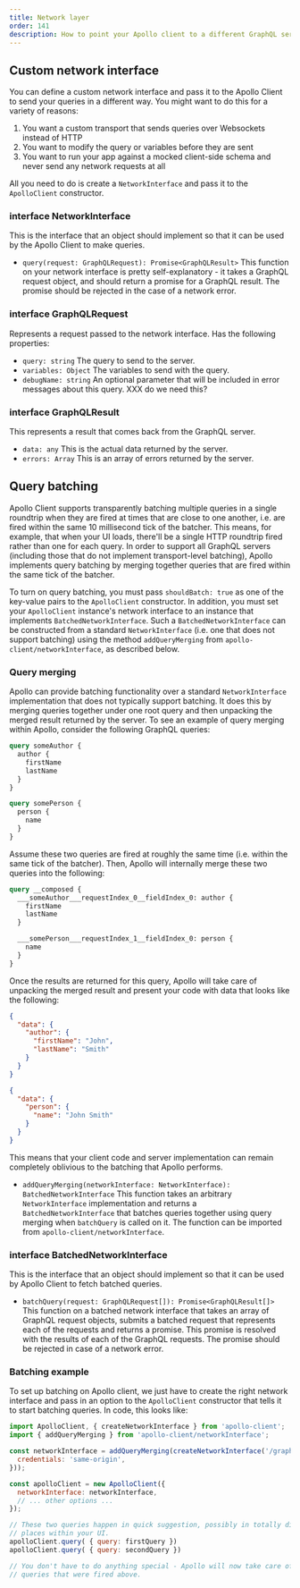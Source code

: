 ```yaml
---
title: Network layer
order: 141
description: How to point your Apollo client to a different GraphQL server, or use a totally different protocol.
---
```


<h2 id="custom-network-interface">Custom network interface</h2>

You can define a custom network interface and pass it to the Apollo Client to send your queries in a different way. You might want to do this for a variety of reasons:

1. You want a custom transport that sends queries over Websockets instead of HTTP
2. You want to modify the query or variables before they are sent
3. You want to run your app against a mocked client-side schema and never send any network requests at all

All you need to do is create a `NetworkInterface` and pass it to the `ApolloClient` constructor.

<h3 id="NetworkInterface">interface NetworkInterface</h3>

This is the interface that an object should implement so that it can be used by the Apollo Client to make queries.

- `query(request: GraphQLRequest): Promise<GraphQLResult>` This function on your network interface is pretty self-explanatory - it takes a GraphQL request object, and should return a promise for a GraphQL result. The promise should be rejected in the case of a network error.

<h3 id="GraphQLRequest">interface GraphQLRequest</h3>

Represents a request passed to the network interface. Has the following properties:

- `query: string` The query to send to the server.
- `variables: Object` The variables to send with the query.
- `debugName: string` An optional parameter that will be included in error messages about this query. XXX do we need this?

<h3 id="GraphQLResult">interface GraphQLResult</h3>

This represents a result that comes back from the GraphQL server.

- `data: any` This is the actual data returned by the server.
- `errors: Array` This is an array of errors returned by the server.

<h2 id="query-batching">Query batching</h2>

Apollo Client supports transparently batching multiple queries in a single roundtrip when they are fired at times that are close to one another, i.e. are fired within the same 10 millisecond tick of the batcher. This means, for example, that when your UI loads, there'll be a single HTTP roundtrip fired rather than one for each query. In order to support all GraphQL servers (including those that do not implement transport-level batching), Apollo implements query batching by merging together queries that are fired within the same tick of the batcher.

To turn on query batching, you must pass `shouldBatch: true` as one of the key-value pairs to the `ApolloClient` constructor. In addition, you must set your `ApolloClient` instance's network interface to an instance that implements `BatchedNetworkInterface`. Such a `BatchedNetworkInterface` can be constructed from a standard `NetworkInterface` (i.e. one that does not support batching) using the method `addQueryMerging` from `apollo-client/networkInterface`, as described below.


<h3 id="QueryMerging">Query merging</h3>

Apollo can provide batching functionality over a standard `NetworkInterface` implementation that does not typically support batching. It does this by merging queries together under one root query and then unpacking the merged result returned by the server. To see an example of query merging within Apollo, consider the following GraphQL queries:

```graphql
query someAuthor {
  author {
    firstName
    lastName
  }
}
```

```graphql
query somePerson {
  person {
    name
  }
}
```

Assume these two queries are fired at roughly the same time (i.e. within the same tick of the batcher). Then, Apollo will internally merge these two queries into the following:

```graphql
query __composed {
  ___someAuthor___requestIndex_0__fieldIndex_0: author {
    firstName
    lastName
  }

  ___somePerson___requestIndex_1__fieldIndex_0: person {
    name
  }
}
```

Once the results are returned for this query, Apollo will take care of unpacking the merged result and present your code with data that looks like the following:

```json
{
  "data": {
    "author": {
      "firstName": "John",
      "lastName": "Smith"
    }
  }
}
```

```json
{
  "data": {
    "person": {
      "name": "John Smith"
    }
  }
}
```

This means that your client code and server implementation can remain completely oblivious to the batching that Apollo performs.

- `addQueryMerging(networkInterface: NetworkInterface): BatchedNetworkInterface` This function takes an arbitrary `NetworkInterface` implementation and returns a `BatchedNetworkInterface` that batches queries together using query merging when `batchQuery` is called on it. The function can be imported from `apollo-client/networkInterface`.


<h3 id="BatchedNetworkInterface">interface BatchedNetworkInterface</h3>

This is the interface that an object should implement so that it can be used by Apollo Client to fetch batched queries.

- `batchQuery(request: GraphQLRequest[]): Promise<GraphQLResult[]>` This function on a batched network interface that takes an array of GraphQL request objects, submits a batched request that represents each of the requests and returns a promise. This promise is resolved with the results of each of the GraphQL requests. The promise should be rejected in case of a network error.

<h3 id="BatchingExample">Batching example</h3>

To set up batching on Apollo client, we just have to create the right network interface and pass in an option to the `ApolloClient` constructor that tells it to start batching queries. In code, this looks like:

```javascript
import ApolloClient, { createNetworkInterface } from 'apollo-client';
import { addQueryMerging } from 'apollo-client/networkInterface';

const networkInterface = addQueryMerging(createNetworkInterface('/graphql', {
  credentials: 'same-origin',
}));

const apolloClient = new ApolloClient({
  networkInterface: networkInterface,
  // ... other options ...
});

// These two queries happen in quick suggestion, possibly in totally different
// places within your UI.
apolloClient.query( { query: firstQuery })
apolloClient.query( { query: secondQuery })

// You don't have to do anything special - Apollo will now take care of batching the
// queries that were fired above.
```
